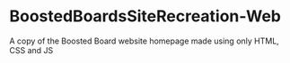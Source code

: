 # BoostedBoardsSiteRecreation-Web

A copy of the Boosted Board website homepage made using only HTML, CSS and JS
